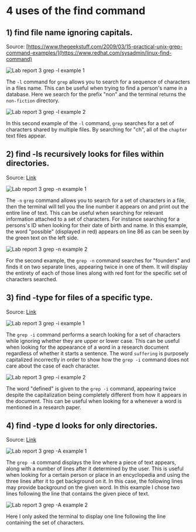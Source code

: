 # 4 uses of the find command

## 1) find file name ignoring capitals.
   Source: [https://www.thegeekstuff.com/2009/03/15-practical-unix-grep-command-examples/](https://www.redhat.com/sysadmin/linux-find-command)

![Lab report 3 grep -l example 1](https://user-images.githubusercontent.com/122496390/218268260-f3643999-5758-4d9b-857d-c811cff29578.png)

The `-l` command for `grep` allows you to search for a sequence of characters in a files name. This can be useful when trying to find a person's name in a database. Here we search for the prefix "non" and the terminal returns the `non-fiction` directory.

![Lab report 3 grep -l example 2](https://user-images.githubusercontent.com/122496390/218268276-a9434976-48f4-49d8-8286-c2226f6b55d6.png)

In this second example of the `-l` command, `grep` searches for a set of characters shared by multiple files. By searching for "ch", all of the `chapter` text files appear.

## 2) find -ls recursively looks for files within directories.
   Source: [Link]([https://www.thegeekstuff.com/2009/03/15-practical-unix-grep-command-examples/](https://www.redhat.com/sysadmin/linux-find-command))

![Lab report 3 grep -n example 1](https://user-images.githubusercontent.com/122496390/218268285-2744dfae-ff3d-4837-9072-6ab28a0f6e88.png)

The `-n` `grep` command allows you to search for a set of characters in a file, then the terminal will tell you the line number it appears on and print out the entire line of text. This can be useful when searching for relevant information attached to a set of characters. For instance searching for a persons's ID when looking for their date of birth and name. In this example, the word "possible" (displayed in red) appears on line 86 as can be seen by the green text on the left side.

![Lab report 3 grep -n example 2](https://user-images.githubusercontent.com/122496390/218268292-f9b8d31b-146c-42a6-8e9c-a52588f4b189.png)

For the second example, the `grep -n` command searches for "founders" and finds it on two separate lines, appearing twice in one of them. It will display the entirety of each of those lines along with red font for the specific set of characters searched.

## 3) find -type for files of a specific type.
   Source: [Link]([https://www.thegeekstuff.com/2009/03/15-practical-unix-grep-command-examples/](https://www.redhat.com/sysadmin/linux-find-command))

![Lab report 3 grep -i example 1](https://user-images.githubusercontent.com/122496390/218268302-40bf899c-072b-4cb5-b30c-2e428f7bbf44.png)

The `grep -i` command performs a search looking for a set of characters while ignoring whether they are upper or lower case. This can be useful when looking for the appearance of a word in a research document regardless of whether it starts a sentence. The word `suffering` is purposely capitalized incorrectly in order to show how the `grep -i` command does not care about the case of each character.

![Lab report 3 grep -i example 2](https://user-images.githubusercontent.com/122496390/218268305-bd273d52-8442-467c-8611-a5770c365b88.png)

The word "defined" is given to the `grep -i` command, appearing twice despite the capitalization being completely different from how it appears in the document. This can be useful when looking for a whenever a word is mentioned in a research paper.

## 4) find -type d looks for only directories.
   Source: [Link]([https://www.thegeekstuff.com/2009/03/15-practical-unix-grep-command-examples/](https://www.redhat.com/sysadmin/linux-find-command))

![Lab report 3 grep -A example 1](https://user-images.githubusercontent.com/122496390/218268308-aad3d60b-18f7-4552-b211-9029bd4a5bf7.png)

The `grep -A` command displays the line where a piece of text appears, along with a number of lines after it determined by the user. This is useful when looking for a certain person or place in an encyclopedia and using the three lines after it to get background on it. In this case, the following lines may provide background on the given word. In this example I chose two lines following the line that contains the given piece of text.

![Lab report 3 grep -A example 2](https://user-images.githubusercontent.com/122496390/218268311-acd54f6d-2f31-4ef8-b7bf-77fe154f6f83.png)

Here I only asked the terminal to display one line following the line containing the set of characters.

